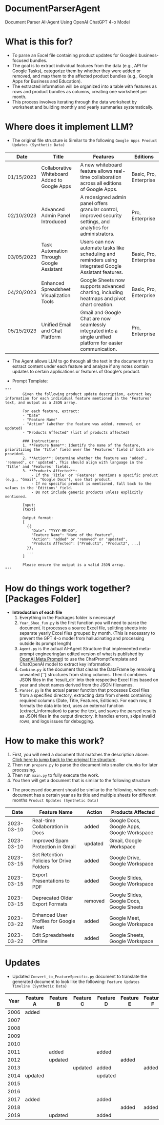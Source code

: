 # DocumentParserAgent

Document Parser AI-Agent Using OpenAI ChatGPT 4-o Model

# What is this for? 

* To parse an Excel file containing product updates for Google’s business-focused bundles.
* The goal is to extract individual features from the data (e.g., API for Google Tasks), categorize them by whether they were added or removed, and map them to the affected product bundles (e.g., Google Apps for Business and Education).
* The extracted information will be organized into a table with features as rows and product bundles as columns, creating one worksheet per month.
* This process involves iterating through the data worksheet by worksheet and building monthly and yearly summaries systematically.

# Where does it implement LLM? 

* The original file structure is Similar to the following
`Google Apps Product Updates (Synthetic Data)`

| Date       | Title                                              | Features                                                                                                               | Editions                          |
|------------|----------------------------------------------------|-----------------------------------------------------------------------------------------------------------------------|-----------------------------------|
| 01/15/2023 | Collaborative Whiteboard Added to Google Apps      | A new whiteboard feature allows real-time collaboration across all editions of Google Apps.                           | Basic, Pro, Enterprise            |
| 02/10/2023 | Advanced Admin Panel Introduced                   | A redesigned admin panel offers granular control, improved security settings, and analytics for administrators.        | Pro, Enterprise                   |
| 03/05/2023 | Task Automation Through Google Assistant           | Users can now automate tasks like scheduling and reminders using integrated Google Assistant features.                 | Basic, Pro, Enterprise            |
| 04/20/2023 | Enhanced Spreadsheet Visualization Tools           | Google Sheets now supports advanced charting, including heatmaps and pivot chart creation.                             | Basic, Pro, Enterprise            |
| 05/15/2023 | Unified Email and Chat Platform                    | Gmail and Google Chat are now seamlessly integrated into a single unified platform for easier communication.           | Pro, Enterprise                   |

* The Agent allows LLM to go through all the text in the document try to extract content under each feature and analyze if any notes contain updates to certain applications or features of Google's product.

* Prompt Template:

```
"""
        Given the following product update description, extract key information for each individual feature mentioned in the 'Features' text, and output as a JSON array.

        For each feature, extract:
        - "Date"
        - "Feature Name"
        - "Action" (whether the feature was added, removed, or updated)
        - "Products Affected" (list of products affected)

        ### Instructions:
        1. **Feature Name**: Identify the name of the feature, prioritizing the 'Title' field over the 'Features' field if both are provided.
        2. **Action**: Determine whether the feature was 'added', 'removed', or 'updated'. This should align with language in the 'Title' and 'Features' fields.
        3. **Products Affected**:
            - If the 'Title' or 'Features' mentions a specific product (e.g., "Gmail", "Google Docs"), use that product.
            - If no specific product is mentioned, fall back to the values in the 'Editions' field.
            - Do not include generic products unless explicitly mentioned.

        Input:
        {text}

        Output format:
        [
          {{
            "Date": "YYYY-MM-DD",
            "Feature Name": "Name of the feature",
            "Action": "added" or "removed" or "updated",
            "Products Affected": ["Product1", "Product2", ...]
          }},
          ...
        ]

        Please ensure the output is a valid JSON array.
"""
```

# How do things work together? [Packages Folder]

* <b>Introduction of each file </b>
  1. Everything in the Packages folder is necessary!
  2. `Year_Shee_fun.py` is the first function you will need to parse the document. It processes a source Excel file, splitting sheets into separate yearly Excel files grouped by month. (This is necessary to prevent the GPT 4-o model from hallucinating and processing outside its prompt length)
  3. `Agent.py` is the actual AI-Agent Structure that implemented meta-prompt engineering(an edited version of what is published by [OpenAI Meta Prompt](https://platform.openai.com/docs/guides/prompt-generation?context=text-out)) to use the ChatPromptTemplate and ChatOpenAI model to extract key information.
  4. `Combine.py` is the document that cleans the DataFrame by removing unwanted [''] structures from string columns. Then it combines JSON files in the 'result_dir' into their respective Excel files based on year and sheet names derived from the JSON filenames.
  5. `Parser.py` is the actual parser function that processes Excel files from a specified directory, extracting data from sheets containing required columns (Date, Title, Features, Editions). For each row, it formats the data into text, uses an external function (extract_information) to parse the text, and saves the parsed results as JSON files in the output directory. It handles errors, skips invalid rows, and logs issues for debugging.

# How to make this work? 

1. First, you will need a document that matches the description above: [Click here to jump back to the original file structure](#where-does-it-implement-llm).
2. Then run `prepare.py` to parse the document into smaller chunks for later processing.
3. Then run `main.py` to fully execute the work.
4. You then will get a document that is similar to the following structure


* The processed document should be similar to the following, where each document has a certain year as its title and multiple sheets for different months `Product Updates (Synthetic Data)`

| Date       | Feature Name                                        | Action   | Products Affected                                   |
|------------|----------------------------------------------------|----------|----------------------------------------------------|
| 2023-03-10 | Real-time Collaboration in Docs                    | added    | Google Docs, Google Apps, Google Workspace         |
| 2023-03-10 | Improved Spam Protection in Gmail                  | updated  | Gmail, Google Workspace                           |
| 2023-03-15 | Set Retention Policies for Drive Folders           | added    | Google Drive, Google Workspace                    |
| 2023-03-15 | Export Presentations to PDF                        | added    | Google Slides, Google Workspace                   |
| 2023-03-15 | Deprecated Older Export Formats                    | removed  | Google Slides, Google Docs, Google Sheets         |
| 2023-03-22 | Enhanced User Profiles for Google Meet             | added    | Google Meet, Google Workspace                     |
| 2023-03-22 | Edit Spreadsheets Offline                          | added    | Google Sheets, Google Workspace                   |


# Updates 

* Updated `Convert_to_FeatureSpecific.py` document to translate the generated document to look like the following:
`Feature Updates Timeline (Synthetic Data)`

| Year | Feature A                | Feature B                | Feature C                   | Feature D                   | Feature E                     | Feature F                   | Feature G                    | Feature H                   | Feature I                   | Feature J                    | Feature K                   |
|------|--------------------------|--------------------------|-----------------------------|-----------------------------|-------------------------------|-----------------------------|------------------------------|-----------------------------|-----------------------------|------------------------------|-----------------------------|
| 2006 | added                   |                          |                             |                             |                               |                             |                              |                             |                             |                              |                             |
| 2007 |                          |                          |                             |                             |                               |                             |                              |                             |                             |                              |                             |
| 2008 |                          |                          |                             |                             |                               |                             |                              |                             |                             |                              |                             |
| 2009 |                          |                          |                             |                             |                               |                             |                              |                             |                             |                              |                             |
| 2010 |                          |                          |                             |                             |                               |                             |                              |                             |                             |                              |                             |
| 2011 |                          | added                   |                             | added                      |                               |                             |                              |                             |                             |                              |                             |
| 2012 |                          | updated                 |                             |                             | added                        |                             |                              |                             |                             |                              |                             |
| 2013 |                          |                          | updated                     | added                      |                               | added                      |                              |                             |                             |                              |                             |
| 2014 | updated                  |                          |                             | updated                    |                               |                             |                              |                             |                             | added                        |                             |
| 2015 |                          |                          |                             |                             |                               |                             |                              |                             |                             |                              |                             |
| 2016 |                          |                          |                             |                             |                               |                             |                              |                             |                             |                              |                             |
| 2017 | added                   |                          |                             | added                      |                               |                             |                              |                             |                             |                              |                             |
| 2018 |                          |                          |                             |                             | added                        | added                      |                              |                             |                             |                              |                             |
| 2019 |                          | updated                 |                             | added                      |                               |                             |                              |                             |                             |                              |                             |

